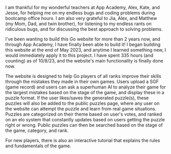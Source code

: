 I am thankful for my wonderful teachers at App Academy, Alex, Kate, and Jesse, for helping me on my endless bugs and coding problems during bootcamp office hours.
I am also very grateful to Jia, Alex, and Matthew (my Mom, Dad, and twin brother), for listening to my endless rants on ridiculous bugs, and for discussing the best approach to solving problems.

I've been wanting to build this Go website for more than 2 years now, and through App Academy, I have finally been able to build it! I began building this website at the end of May 2023, and anytime I learned something new, I would immediately apply it to this project.  I have spent 335 hours (and counting) as of 10/8/23, and the website's main functionality is finally done now.

The website is designed to help Go players of all ranks improve their skills through the mistakes they made in their own games.  Users upload a SGF (game record) and users can ask a superhuman AI to analyze their game for the largest mistakes based on the stage of the game, and display these in a puzzle format.  If the user likes/saves the generated puzzle(s), these puzzles will also be added to the public puzzles page, where any user on the website can attempt the puzzle and learn from real game situations.  Puzzles are categorized on their theme based on user's votes, and ranked on an elo system that constantly updates based on users getting the puzzle right or wrong. Public puzzles can then be searched based on the stage of the game, category, and rank.

For new players, there is also an interactive tutorial that explains the rules and fundamentals of the game.

